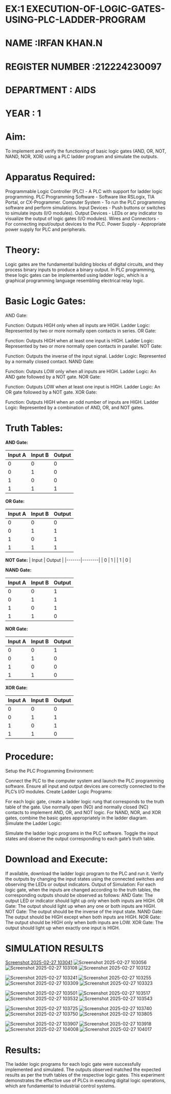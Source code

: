 #  EX:1 EXECUTION-OF-LOGIC-GATES-USING-PLC-LADDER-PROGRAM


 # NAME :IRFAN KHAN.N
 # REGISTER NUMBER :212224230097
 # DEPARTMENT : AIDS
 # YEAR : 1

 
# Aim:
To implement and verify the functioning of basic logic gates (AND, OR, NOT, NAND, NOR, XOR) using a PLC ladder program and simulate the outputs.

# Apparatus Required:
Programmable Logic Controller (PLC) - A PLC with support for ladder logic programming.
PLC Programming Software - Software like RSLogix, TIA Portal, or CX-Programmer.
Computer System - To run the PLC programming software and perform simulations.
Input Devices - Push buttons or switches to simulate inputs (I/O modules).
Output Devices - LEDs or any indicator to visualize the output of logic gates (I/O modules).
Wires and Connectors - For connecting input/output devices to the PLC.
Power Supply - Appropriate power supply for PLC and peripherals.


# Theory:
Logic gates are the fundamental building blocks of digital circuits, and they process binary inputs to produce a binary output. In PLC programming, these logic gates can be implemented using ladder logic, which is a graphical programming language resembling electrical relay logic.

# Basic Logic Gates:
AND Gate:

Function: Outputs HIGH only when all inputs are HIGH.
Ladder Logic: Represented by two or more normally open contacts in series.
OR Gate:

Function: Outputs HIGH when at least one input is HIGH.
Ladder Logic: Represented by two or more normally open contacts in parallel.
NOT Gate:

Function: Outputs the inverse of the input signal.
Ladder Logic: Represented by a normally closed contact.
NAND Gate:

Function: Outputs LOW only when all inputs are HIGH.
Ladder Logic: An AND gate followed by a NOT gate.
NOR Gate:

Function: Outputs LOW when at least one input is HIGH.
Ladder Logic: An OR gate followed by a NOT gate.
XOR Gate:

Function: Outputs HIGH when an odd number of inputs are HIGH.
Ladder Logic: Represented by a combination of AND, OR, and NOT gates.
# Truth Tables:


**AND Gate:**

| Input A | Input B | Output |
|---------|---------|--------|
|   0     |   0     |   0    |
|   0     |   1     |   0    |
|   1     |   0     |   0    |
|   1     |   1     |   1    |

**OR Gate:**

| Input A | Input B | Output |
|---------|---------|--------|
|   0     |   0     |   0    |
|   0     |   1     |   1    |
|   1     |   0     |   1    |
|   1     |   1     |   1    |

**NOT Gate:**
| Input | Output |
|-------|--------|
|   0   |   1    |
|   1   |   0    |

**NAND Gate:**

| Input A | Input B | Output |
|---------|---------|--------|
|   0     |   0     |   1    |
|   0     |   1     |   1    |
|   1     |   0     |   1    |
|   1     |   1     |   0    |


**NOR Gate:**

| Input A | Input B | Output |
|---------|---------|--------|
|   0     |   0     |   1    |
|   0     |   1     |   0    |
|   1     |   0     |   0    |
|   1     |   1     |   0    |

**XOR Gate:**

| Input A | Input B | Output |
|---------|---------|--------|
|   0     |   0     |   0    |
|   0     |   1     |   1    |
|   1     |   0     |   1    |
|   1     |   1     |   0    |
 
# Procedure:
Setup the PLC Programming Environment:

Connect the PLC to the computer system and launch the PLC programming software.
Ensure all input and output devices are correctly connected to the PLC’s I/O modules.
Create Ladder Logic Programs:

For each logic gate, create a ladder logic rung that corresponds to the truth table of the gate.
Use normally open (NO) and normally closed (NC) contacts to implement AND, OR, and NOT logic.
For NAND, NOR, and XOR gates, combine the basic gates appropriately in the ladder diagram.
Simulate the Ladder Logic:

Simulate the ladder logic programs in the PLC software.
Toggle the input states and observe the output corresponding to each gate’s truth table.
# Download and Execute:

If available, download the ladder logic program to the PLC and run it.
Verify the outputs by changing the input states using the connected switches and observing the LEDs or output indicators.
Output of Simulation:
For each logic gate, when the inputs are changed according to the truth tables, the corresponding outputs should be observed as follows:
AND Gate: The output LED or indicator should light up only when both inputs are HIGH.
OR Gate: The output should light up when any one or both inputs are HIGH.
NOT Gate: The output should be the inverse of the input state.
NAND Gate: The output should be HIGH except when both inputs are HIGH.
NOR Gate: The output should be HIGH only when both inputs are LOW.
XOR Gate: The output should light up when exactly one input is HIGH.


# SIMULATION RESULTS 
[Screenshot 2025-02-27 103041](https://github.com/user-attachments/assets/dbfa8ae4-e5a3-4588-9aed-902f393c9881)
![Screenshot 2025-02-27 103056](https://github.com/user-attachments/assets/3e9df7b4-8467-40df-9ef0-f5b6ca898600)
![Screenshot 2025-02-27 103108](https://github.com/user-attachments/assets/adc5b20f-c272-4073-8faf-6d2499e91d52)
![Screenshot 2025-02-27 103122](https://github.com/user-attachments/assets/44680b69-9d3a-4de7-90f5-bb4006e651b7)

![Screenshot 2025-02-27 103241](https://github.com/user-attachments/assets/75517efd-1db0-4b7d-9b3a-723f0c94cb14)
![Screenshot 2025-02-27 103255](https://github.com/user-attachments/assets/bfc698ea-9805-4c14-9eca-feaf3246f61f)
![Screenshot 2025-02-27 103309](https://github.com/user-attachments/assets/8bd93b7d-d00e-42e1-abe1-0aa9ec4f124e)
![Screenshot 2025-02-27 103323](https://github.com/user-attachments/assets/bb9ecc2f-fe78-4d07-ba99-40dfa60c2d25)

![Screenshot 2025-02-27 103501](https://github.com/user-attachments/assets/22a47abf-4ff3-419e-b546-01e3234aa754)
![Screenshot 2025-02-27 103517](https://github.com/user-attachments/assets/36b9a54b-b87e-4c30-9c98-ba1a5e7146a0)
![Screenshot 2025-02-27 103532](https://github.com/user-attachments/assets/10f1a2e7-dfd2-4f27-b466-e9b7ef49086c)
![Screenshot 2025-02-27 103543](https://github.com/user-attachments/assets/3bdbcc76-b97f-4b0b-9d49-4002fe8dc1a2)

![Screenshot 2025-02-27 103725](https://github.com/user-attachments/assets/87b45fc6-dc58-4891-a391-6a38f45c2991)
![Screenshot 2025-02-27 103740](https://github.com/user-attachments/assets/d7cea912-cd57-4522-a0fc-eb754a875ca3)
![Screenshot 2025-02-27 103750](https://github.com/user-attachments/assets/7146b0c7-fae7-44ad-bf33-6739593f046d)
![Screenshot 2025-02-27 103805](https://github.com/user-attachments/assets/f7a3a1c1-cd53-4caf-9ab3-8b50aaefd430)

![Screenshot 2025-02-27 103907](https://github.com/user-attachments/assets/df4e4e1a-37ec-4c30-ade1-392f2e2a2c3d)
![Screenshot 2025-02-27 103918](https://github.com/user-attachments/assets/0d2e59a3-689b-4b6f-91ea-8535143ac146)
![Screenshot 2025-02-27 104008](https://github.com/user-attachments/assets/a409ef96-f85f-4e95-bfb1-6cfdc452ef26)
![Screenshot 2025-02-27 104017](https://github.com/user-attachments/assets/e079f8c3-a663-4031-afd0-8fc1bbdace44)



# Results:
The ladder logic programs for each logic gate were successfully implemented and simulated.
The outputs observed matched the expected results as per the truth tables of the respective logic gates.
This experiment demonstrates the effective use of PLCs in executing digital logic operations, which are fundamental to industrial control systems.

